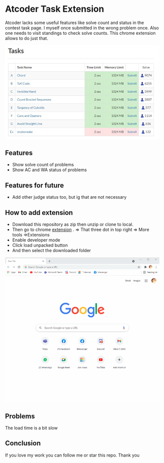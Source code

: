 # Atcoder Task Extension

Atcoder lacks some useful features like solve count and status in the contest task page. I myself once submitted in the wrong problem once. Also one needs to visit standings to check solve counts. This chrome extension allows to do just that.

![Assets](Assets/tasks.jpg)


## Features

- Show solve count of problems
- Show AC and WA status of problems

## Features for future

- Add other judge status too, but ig that are not necessary


## How to add extension

- Download this repository as zip then unzip or clone to local.
- Then go to chrome [extension](chrome://extensions/) . => That three dot in top right => More tools =>Extensions
- Enable developer mode
- Click load unpacked button
- And then select the downloaded folder



![Assets](Assets/tutorialForHide.gif)


## Problems
The load time is a bit slow


## Conclusion

If you love my work you can follow me or star this repo. Thank you